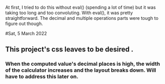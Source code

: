 At first, I tried to do this without eval() (spending a lot of time) but it was taking too long and too convoluting. With eval(), it was pretty straightforward. The decimal and multiple operations parts were tough to figure out though.

#Sat, 5 March 2022

## This project's css leaves to be desired .

### When the computed value's decimal places is high, the width of the calculator increases and the layout breaks down. Will have to address this later on.
